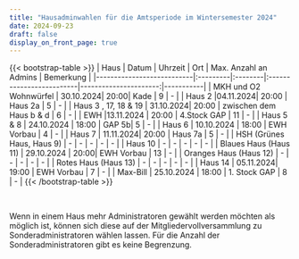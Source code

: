 ```yaml
---
title: "Hausadminwahlen für die Amtsperiode im Wintersemester 2024"
date: 2024-09-23
draft: false
display_on_front_page: true
---
```


{{< bootstrap-table >}}
| Haus                      | Datum    | Uhrzeit | Ort                      | Max. Anzahl an Admins | Bemerkung |
|---------------------------|:---------|:--------|:-------------------------|----------------------:|-----------|
| MKH und O2 Wohnwürfel     | 30.10.2024| 20:00| Kade   | 9                     |     -      |
| Haus 2                    |04.11.2024| 20:00 | Haus 2a | 5                     |   -        |
| Haus 3 , 17, 18 & 19                  | 31.10.2024| 20:00 | zwischen dem Haus b & d | 6                   |   -        |
| EWH                       |13.11.2024           |  20:00     |     4.Stock GAP                             | 11                    |    -       |
| Haus 5 & 8              | 24.10.2024             | 18:00       | GAP 5b| 5                     |     -      |
| Haus 6                    | 10.10.2024      |  18:00     |     EWH Vorbau                               | 4                     |    -       |
| Haus 7                    | 11.11.2024| 20:00    |    Haus 7a                            | 5                     |    -       |
| HSH (Grünes Haus, Haus 9) |   -       |    -     |           -               |          -             |     -      |
| Haus 10      |  -     |    -      |              -                               | -                    |    -       |
| Blaues Haus (Haus 11)     | 29.10.2024 |   20:00|   EWH Vorbau |  13                 |      -     |
| Oranges Haus (Haus 12)    |  -        |     -    |          -                |             -          |     -      |
| Rotes Haus (Haus 13)      |    -      |    -     |             -             |            -           |      -     |
| Haus 14                   | 05.11.2024|  19:00    |   EWH Vorbau                                | 7                    |    -       |
| Max-Bill                  |     25.10.2024   |    18:00   |  1. Stock GAP                                   | 8                     |      -     |
{{< /bootstrap-table >}}

&nbsp;

Wenn in einem Haus mehr Administratoren gewählt werden möchten als möglich ist, können sich diese auf der
Mitgliedervollversammlung zu Sonderadministratoren wählen lassen. Für die Anzahl der Sonderadministratoren gibt es keine
Begrenzung.
